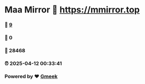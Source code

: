 # Maa Mirror :link: https://mmirror.top 
### :page_facing_up: [9](https://mmirror.top/tag.html) 
### :speech_balloon: 0 
### :hibiscus: 28468 
### :alarm_clock: 2025-04-12 00:33:41 
### Powered by :heart: [Gmeek](https://github.com/Meekdai/Gmeek)
